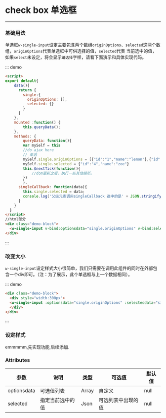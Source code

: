 <script>
  export default{
    data(){
      return {
        single:{
          originOptions: [],
          selected: {}
        }
      }
  	},
  	mounted :function() {
  		this.queryData();
  	},
  	methods: {
  		queryData: function(){
        var mySelf = this
        //do ajax here
        // 单选
        mySelf.single.originOptions = [{"id":"1","name":"lemon"},{"id":"2","name":"mike"},{"id":"3","name":"lara"},{"id":"4","name":"zoe"},{"id":"5","name":"steve"},{"id":"6","name":"nolan"}];
        mySelf.single.selected = {"id":"4","name":"zoe"}
        this.$nextTick(function(){
            //dom更新之后，执行一些其他操所。
        })
  		},
      singleCallback: function(data){
        this.single.selected = data;
        console.log('父级元素调用singleCallback 选中的是' + JSON.stringify(data))
      }
    }
  }
</script>
# check box 单选框
---
### 基础用法
单选框```w-single-input```设定主要包含两个数组```originOptions```、```selected```这两个数组，```originOptions```代表单选框中可供选择的值，```selected```代表
当前选中的值，如果```select```未设定，将会显示```请选择```字样，请看下面演示和具体实现代码。
<div class="demo-block">
  <w-single-input v-bind:optionsdata="single.originOptions" v-bind:selecteddata="single.selected" @selected="singleCallback"></w-single-input>
</div>

::: demo
```html
<script>
export default{
    data(){
      return {
        single:{
          originOptions: [],
          selected: {}
        }
      }
  	},
  	mounted :function() {
  		this.queryData();
  	},
  	methods: {
  		queryData: function(){
        var mySelf = this
        //do ajax here
        // 单选
        mySelf.single.originOptions = [{"id":"1","name":"lemon"},{"id":"2","name":"mike"},{"id":"3","name":"lara"},{"id":"4","name":"zoe"},{"id":"5","name":"steve"},{"id":"6","name":"nolan"}];
        mySelf.single.selected = {"id":"4","name":"zoe"}
        this.$nextTick(function(){
            //dom更新之后，执行一些其他操所。
        })
  		},
      singleCallback: function(data){
        this.single.selected = data;
        console.log('父级元素调用singleCallback 选中的是' + JSON.stringify(data))
      }
    }
  }
</script>
//html部分
<div class="demo-block">
  <w-single-input v-bind:optionsdata="single.originOptions" v-bind:selecteddata="single.selected" @selected="singleCallback" ></w-single-input>
</div>
```
:::

### 改变大小
```w-single-input```设定样式大小很简单，我们只需要在调用此组件的同时在外部包含一个div即可。（注：为了展示，此个单选框与上一个数据相同）。
<div class="demo-block">
  <div style="width:300px">
  <w-single-input v-bind:optionsdata="single.originOptions" v-bind:selecteddata="single.selected" @selected="singleCallback"></w-single-input>
  </div>
</div>

::: demo
```html
<div class="demo-block">
  <div style="width:300px">
  <w-single-input :optionsdata="single.originOptions" :selecteddata="single.selected" @selected="singleCallback"></w-single-input>
  </div>
</div>
```
:::


### 设定样式
emmmmm,先实现功能,后续添加.

### Attributes

| 参数      | 说明   | 类型      | 可选值       | 默认值   |
|---------- |-------- |----------|------------- |--------  |
| optionsdata|   可选值列表  | Array |自定义    | null     |
| selected   | 指定当前选中的值| Json |可选列表中出现的值|null|

